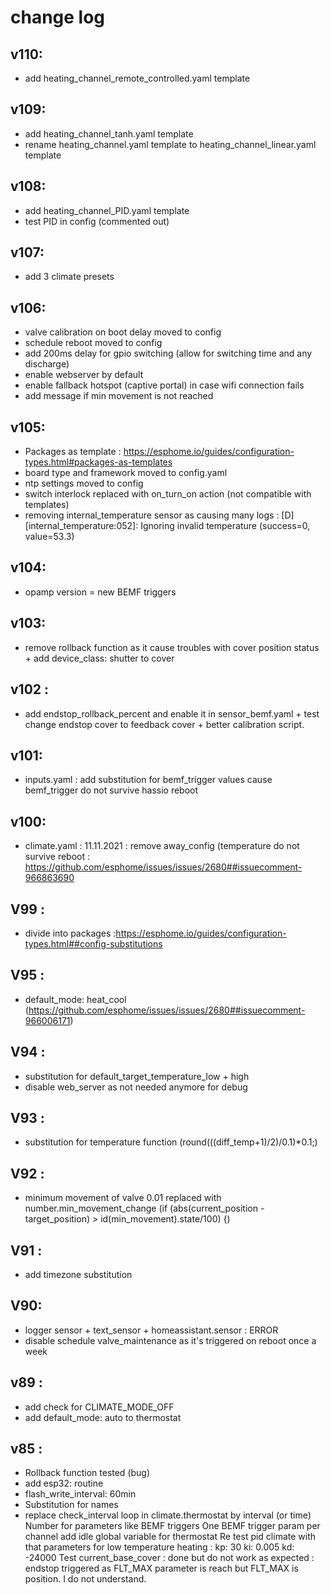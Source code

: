 # change log 
## v110:
* add heating_channel_remote_controlled.yaml template
## v109:
* add heating_channel_tanh.yaml template
* rename heating_channel.yaml template to heating_channel_linear.yaml template
## v108:
* add heating_channel_PID.yaml template
* test PID in config (commented out)
## v107:
* add 3 climate presets
## v106:
* valve calibration on boot delay moved to config
* schedule reboot moved to config
* add 200ms delay for gpio switching (allow for switching time and any discharge)
* enable webserver by default
* enable fallback hotspot (captive portal) in case wifi connection fails
* add message if min movement is not reached
## v105:
* Packages as template : https://esphome.io/guides/configuration-types.html#packages-as-templates
* board type and framework moved to config.yaml
* ntp settings moved to config
* switch interlock replaced with on_turn_on action (not compatible with templates)
* removing internal_temperature sensor as causing many logs : [D][internal_temperature:052]: Ignoring invalid temperature (success=0, value=53.3)
## v104:
* opamp version = new BEMF triggers
## v103:
* remove rollback function as it cause troubles with cover position status + add device_class: shutter to cover
## v102 :
* add endstop_rollback_percent and enable it in sensor_bemf.yaml + test change endstop cover to feedback cover + better calibration script.
## v101:
* inputs.yaml : add substitution for bemf_trigger values cause bemf_trigger do not survive hassio reboot
## v100:
* climate.yaml : 11.11.2021 : remove away_config (temperature do not survive reboot : https://github.com/esphome/issues/issues/2680##issuecomment-966863690
## V99 :
* divide into packages :https://esphome.io/guides/configuration-types.html##config-substitutions
## V95 :
* default_mode: heat_cool (https://github.com/esphome/issues/issues/2680##issuecomment-966006171)
## V94 :
* substitution for default_target_temperature_low + high
* disable web_server as not needed anymore for debug
## V93 :
* substitution for temperature function (round(((diff_temp+1)/2)/0.1)*0.1;)
## V92 :
* minimum movement of valve 0.01 replaced with number.min_movement_change (if (abs(current_position - target_position) > id(min_movement).state/100) {)
## V91 :
* add timezone substitution
## V90:
* logger sensor + text_sensor + homeassistant.sensor : ERROR
* disable schedule valve_maintenance as it's triggered on reboot once a week
## v89 : 
* add check for CLIMATE_MODE_OFF 
* add default_mode: auto to thermostat
## v85 :
* Rollback function tested (bug)
* add esp32: routine
* flash_write_interval: 60min
* Substitution for names
* replace check_interval loop in climate.thermostat by interval (or time)
Number for parameters like BEMF triggers
One BEMF trigger param per channel
add idle global variable for thermostat
Re test pid climate with that parameters  for low temperature heating :  kp: 30 ki: 0.005 kd: -24000
Test current_base_cover : done but do not work  as expected : endstop triggered as FLT_MAX parameter is reach but FLT_MAX is position. I do not understand.

